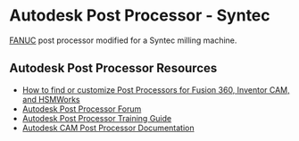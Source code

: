 # Autodesk Post Processor - Syntec

[FANUC](https://cam.autodesk.com/hsmposts?p=fanuc) post processor modified for a Syntec milling machine.

## Autodesk Post Processor Resources
- [How to find or customize Post Processors for Fusion 360, Inventor CAM, and HSMWorks](https://knowledge.autodesk.com/support/fusion-360/learn-explore/caas/sfdcarticles/sfdcarticles/Request-for-post-processors-for-Fusion-360-or-HSM-product.html)
- [Autodesk Post Processor Forum](https://forums.autodesk.com/t5/post-processors/bd-p/218)
- [Autodesk Post Processor Training Guide](https://cam.autodesk.com/posts/posts/guides/Post%20Processor%20Training%20Guide.pdf)
- [Autodesk CAM Post Processor Documentation](https://cam.autodesk.com/posts/reference/index.html)
